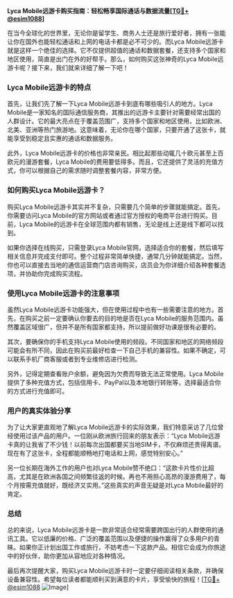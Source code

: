 **Lyca Mobile远游卡购买指南：轻松畅享国际通话与数据流量[[TG💪+ @esim1088](https://t.me/s/esim1088)]**

在当今全球化的世界里，无论你是留学生、商务人士还是旅行爱好者，拥有一张能让你在国外也能轻松通话和上网的电话卡都是必不可少的。而Lyca Mobile远游卡就是这样一个绝佳的选择。它不仅提供超值的通话和数据套餐，还支持多个国家和地区使用，简直是出门在外的好帮手。那么，如何购买这张神奇的Lyca Mobile远游卡呢？接下来，我们就来详细了解一下吧！

### Lyca Mobile远游卡的特点

首先，让我们先了解一下Lyca Mobile远游卡到底有哪些吸引人的地方。Lyca Mobile是一家知名的国际通信服务商，其推出的远游卡主要针对需要经常出国的人群设计。它的最大亮点在于覆盖范围广，支持多个国家和地区使用，比如欧洲、北美、亚洲等热门旅游地。这意味着，无论你在哪个国家，只要开通了这张卡，就能享受到稳定且实惠的通话和数据服务。

此外，Lyca Mobile远游卡的价格也非常亲民。相比起那些动辄几十欧元甚至上百欧元的漫游套餐，Lyca Mobile的费用要低得多。而且，它还提供了灵活的充值方式，你可以根据自己的需求随时调整套餐内容，非常方便。

### 如何购买Lyca Mobile远游卡？

购买Lyca Mobile远游卡其实并不复杂，只需要几个简单的步骤就能搞定。首先，你需要访问Lyca Mobile的官方网站或者通过官方授权的电商平台进行购买。目前，Lyca Mobile的远游卡在全球范围内都有销售，无论是线上还是线下都可以找到。

如果你选择在线购买，只需登录Lyca Mobile官网，选择适合你的套餐，然后填写相关信息并完成支付即可。整个过程非常简单快捷，通常几分钟就能搞定。当然，你也可以直接去当地的通信运营商门店咨询购买，店员会为你详细介绍各种套餐选项，并协助你完成购买流程。

### 使用Lyca Mobile远游卡的注意事项

虽然Lyca Mobile远游卡功能强大，但在使用过程中也有一些需要注意的地方。首先，在购买之前一定要确认你要去的目的地是否在Lyca Mobile的服务范围内。虽然覆盖区域很广，但并不是所有国家都支持，所以提前做好功课是很有必要的。

其次，要确保你的手机支持Lyca Mobile使用的频段。不同国家和地区的网络频段可能会有所不同，因此在购买前最好检查一下自己手机的兼容性。如果不确定，可以联系手机厂商客服或者到专业维修店进行检测。

另外，记得定期查看账户余额，避免因为欠费而导致无法正常使用。Lyca Mobile提供了多种充值方式，包括信用卡、PayPal以及本地银行转账等，选择最适合你的方式进行充值即可。

### 用户的真实体验分享

为了让大家更直观地了解Lyca Mobile远游卡的实际效果，我们特意采访了几位曾经使用过该产品的用户。一位刚从欧洲旅行回来的朋友表示：“Lyca Mobile远游卡真的让我省了不少钱！以前每次出国都要买当地SIM卡，不仅麻烦还贵得离谱。现在有了这张卡，全程都能顺畅地打电话和上网，感觉特别安心。”

另一位长期在海外工作的用户也对Lyca Mobile赞不绝口：“这款卡片性价比超高，尤其是在欧洲各国之间频繁往返的时候。再也不用担心高昂的漫游费用了，每个月按需充值就好，既经济又实用。”这些真实的声音无疑是对Lyca Mobile最好的肯定。

### 总结

总的来说，Lyca Mobile远游卡是一款非常适合经常需要跨国出行的人群使用的通讯工具。它以低廉的价格、广泛的覆盖范围以及便捷的操作赢得了众多用户的青睐。如果你正计划出国工作或旅行，不妨考虑一下这款产品。相信它会成为你旅途中的好伙伴，助你更加从容地应对各种情况。

最后再次提醒大家，购买Lyca Mobile远游卡时一定要仔细阅读相关条款，并确保设备兼容性。希望每位读者都能顺利买到满意的卡片，享受愉快的旅程！[[TG💪+ @esim1088](https://t.me/s/esim1088) ![Image](https://i.postimg.cc/4NQfJmqS/Snipaste-2025-05-13-00-14-12.png)]